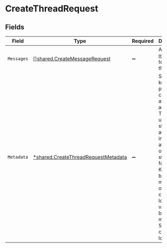 # CreateThreadRequest


## Fields

| Field                                                                                                                                                                                                                                                       | Type                                                                                                                                                                                                                                                        | Required                                                                                                                                                                                                                                                    | Description                                                                                                                                                                                                                                                 |
| ----------------------------------------------------------------------------------------------------------------------------------------------------------------------------------------------------------------------------------------------------------- | ----------------------------------------------------------------------------------------------------------------------------------------------------------------------------------------------------------------------------------------------------------- | ----------------------------------------------------------------------------------------------------------------------------------------------------------------------------------------------------------------------------------------------------------- | ----------------------------------------------------------------------------------------------------------------------------------------------------------------------------------------------------------------------------------------------------------- |
| `Messages`                                                                                                                                                                                                                                                  | [][shared.CreateMessageRequest](../../models/shared/createmessagerequest.md)                                                                                                                                                                                | :heavy_minus_sign:                                                                                                                                                                                                                                          | A list of [messages](/docs/api-reference/messages) to start the thread with.                                                                                                                                                                                |
| `Metadata`                                                                                                                                                                                                                                                  | [*shared.CreateThreadRequestMetadata](../../models/shared/createthreadrequestmetadata.md)                                                                                                                                                                   | :heavy_minus_sign:                                                                                                                                                                                                                                          | Set of 16 key-value pairs that can be attached to an object. This can be useful for storing additional information about the object in a structured format. Keys can be a maximum of 64 characters long and values can be a maxium of 512 characters long.<br/> |